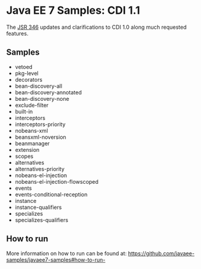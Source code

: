# Java EE 7 Samples: CDI 1.1 #

The [JSR 346](https://jcp.org/en/jsr/detail?id=346) updates and clarifications to CDI 1.0 along much requested features.  

## Samples ##

 - vetoed
 - pkg-level
 - decorators
 - bean-discovery-all
 - bean-discovery-annotated
 - bean-discovery-none
 - exclude-filter
 - built-in
 - interceptors
 - interceptors-priority
 - nobeans-xml
 - beansxml-noversion
 - beanmanager
 - extension
 - scopes
 - alternatives
 - alternatives-priority
 - nobeans-el-injection
 - nobeans-el-injection-flowscoped
 - events
 - events-conditional-reception
 - instance
 - instance-qualifiers
 - specializes
 - specializes-qualifiers

## How to run

More information on how to run can be found at: <https://github.com/javaee-samples/javaee7-samples#how-to-run->


